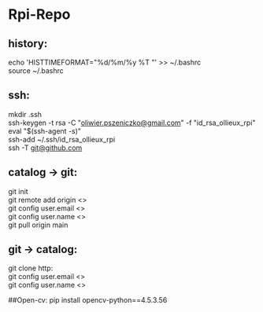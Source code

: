 # Rpi-Repo

## history:
echo 'HISTTIMEFORMAT="%d/%m/%y %T "' >> ~/.bashrc\
source ~/.bashrc

## ssh:
mkdir .ssh\
ssh-keygen -t rsa -C "oliwier.pszeniczko@gmail.com" -f "id_rsa_ollieux_rpi"\
eval "$(ssh-agent -s)"\
ssh-add ~/.ssh/id_rsa_ollieux_rpi\
ssh -T git@github.com

## catalog -> git:
git init\
git remote add origin <>\
git config user.email <>\
git config user.name <>\
git pull origin main

## git -> catalog:
git clone http:\
git config user.email <>\
git config user.name <>

##Open-cv:
pip install opencv-python==4.5.3.56